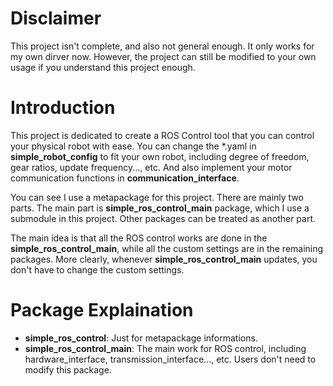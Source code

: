 # Disclaimer
This project isn't complete, and also not general enough. It only works for my own dirver now.
However, the project can still be modified to your own usage if you understand this project enough.

# Introduction
This project is dedicated to create a ROS Control tool that you can control your physical robot with ease. 
You can change the \*.yaml in **simple_robot_config** to fit your own robot, 
including degree of freedom, gear ratios, update frequency..., etc.
And also implement your motor communication functions in **communication_interface**.

You can see I use a metapackage for this project. There are mainly two parts. 
The main part is **simple_ros_control_main** package, which I use a submodule in this project.
Other packages can be treated as another part.

The main idea is that all the ROS control works are done in the **simple_ros_control_main**, 
while all the custom settings are in the remaining packages.
More clearly, whenever **simple_ros_control_main** updates, you don't have to change the custom settings.

# Package Explaination
- **simple_ros_control**: 
Just for metapackage informations.
- **simple_ros_control_main**:
The main work for ROS control, including hardware_interface, transmission_interface..., etc. Users don't need to modify this package.

